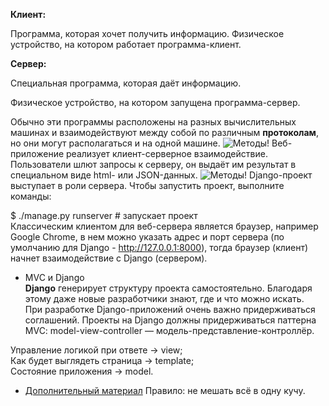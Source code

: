 **Клиент:**

Программа, которая хочет получить информацию.
Физическое устройство, на котором работает программа-клиент.

**Сервер:**

Специальная программа, которая даёт информацию.

Физическое устройство, на котором запущена программа-сервер.

Обычно эти программы расположены на разных вычислительных машинах и взаимодействуют между собой по различным **протоколам**, но они могут располагаться и на одной машине.
![Методы!](https://github.com/majkl84/Netology_new/blob/main/Django%20Creating%20functional%20web%20applications/6_CRUD%20в%20DRF/scrin-6.png)
Веб-приложение реализует клиент-серверное взаимодействие. Пользователи шлют запросы к серверу, он выдаёт им результат в специальном виде html- или JSON-данных.
![Методы!](https://github.com/majkl84/Netology_new/blob/main/Django%20Creating%20functional%20web%20applications/6_CRUD%20в%20DRF/scrin-6.png)
Django-проект выступает в роли сервера. Чтобы запустить проект, выполните команды:

$ ./manage.py runserver # запускает проект<br>
Классическим клиентом для веб-сервера является браузер, например Google Chrome, в нем можно указать адрес и порт сервера (по умолчанию для Django - http://127.0.0.1:8000), тогда браузер (клиент) начнет взаимодействие с Django (сервером).<br>

* MVC и Django<br>
<b>Django</b> генерирует структуру проекта самостоятельно. Благодаря этому даже новые разработчики знают, где и что можно искать.<br>
При разработке Django-приложений очень важно придерживаться соглашений.
Проекты на Django должны придерживаться паттерна MVC: model-view-controller
— модель-представление-контроллёр.<br>

Управление логикой при ответе -> view;<br>
Как будет выглядеть страница -> template;<br>
Состояние приложения -> model.<br>

* [Дополнительный материал](https://docs.djangoproject.com/en/3.2/faq/general/#django-appears-to-be-a-mvc-framework-but-you-call-the-controller-the-view-and-the-view-the-template-how-come-you-don-t-use-the-standard-names)
Правило: не мешать всё в одну кучу.